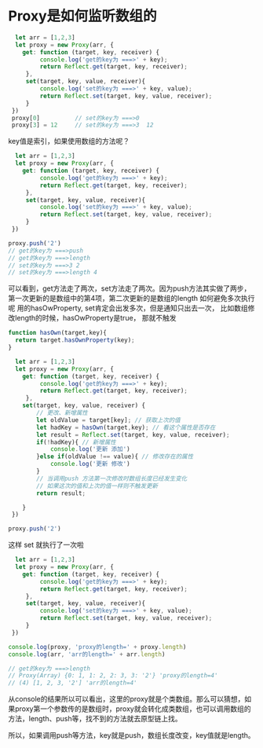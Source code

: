 # Proxy是如何监听数组的

```js
  let arr = [1,2,3]
  let proxy = new Proxy(arr, {	
 	get: function (target, key, receiver) {
         console.log('get的key为 ===>' + key);
         return Reflect.get(target, key, receiver);
     },
     set(target, key, value, receiver){
         console.log('set的key为 ===>' + key, value);
         return Reflect.set(target, key, value, receiver);
     }
 })
 proxy[0]          // set的key为 ===>0
 proxy[3] = 12     // set的key为 ===>3  12

```

key值是索引，如果使用数组的方法呢？

```js
  let arr = [1,2,3]
  let proxy = new Proxy(arr, {	
 	get: function (target, key, receiver) {
         console.log('get的key为 ===>' + key);
         return Reflect.get(target, key, receiver);
     },
     set(target, key, value, receiver){
         console.log('set的key为 ===>' + key, value);
         return Reflect.set(target, key, value, receiver);
     }
 })

proxy.push('2')
// get的key为 ===>push
// get的key为 ===>length
// set的key为 ===>3 2
// set的key为 ===>length 4

```
可以看到，get方法走了两次，set方法走了两次。因为push方法其实做了两步，第一次更新的是数组中的第4项，第二次更新的是数组的length
如何避免多次执行呢
用的hasOwProperty, set肯定会出发多次，但是通知只出去一次， 比如数组修改length的时候，hasOwProperty是true， 那就不触发


```js
function hasOwn(target,key){
  return target.hasOwnProperty(key);
}

  let arr = [1,2,3]
  let proxy = new Proxy(arr, {	
 	get: function (target, key, receiver) {
         console.log('get的key为 ===>' + key);
         return Reflect.get(target, key, receiver);
     },
    set(target, key, value, receiver) {
        // 更改、新增属性
        let oldValue = target[key]; // 获取上次的值
        let hadKey = hasOwn(target,key); // 看这个属性是否存在
        let result = Reflect.set(target, key, value, receiver);
        if(!hadKey){ // 新增属性
            console.log('更新 添加')
        }else if(oldValue !== value){ // 修改存在的属性
            console.log('更新 修改')
        }
        // 当调用push 方法第一次修改时数组长度已经发生变化
        // 如果这次的值和上次的值一样则不触发更新
        return result;

    }
 })

proxy.push('2')
```
这样 set 就执行了一次啦



```js
  let arr = [1,2,3]
  let proxy = new Proxy(arr, {	
 	get: function (target, key, receiver) {
         console.log('get的key为 ===>' + key);
         return Reflect.get(target, key, receiver);
     },
     set(target, key, value, receiver){
         console.log('set的key为 ===>' + key, value);
         return Reflect.set(target, key, value, receiver);
     }
 })

console.log(proxy, 'proxy的length=' + proxy.length)
console.log(arr, 'arr的length=' + arr.length)

// get的key为 ===>length
// Proxy(Array) {0: 1, 1: 2, 2: 3, 3: '2'} 'proxy的length=4'
// (4) [1, 2, 3, '2'] 'arr的length=4'

```

从console的结果所以可以看出，这里的proxy就是个类数组。那么可以猜想，如果proxy第一个参数传的是数组时，proxy就会转化成类数组，也可以调用数组的方法，length、push等，找不到的方法就去原型链上找。

所以，如果调用push等方法，key就是push，数组长度改变，key值就是length。










